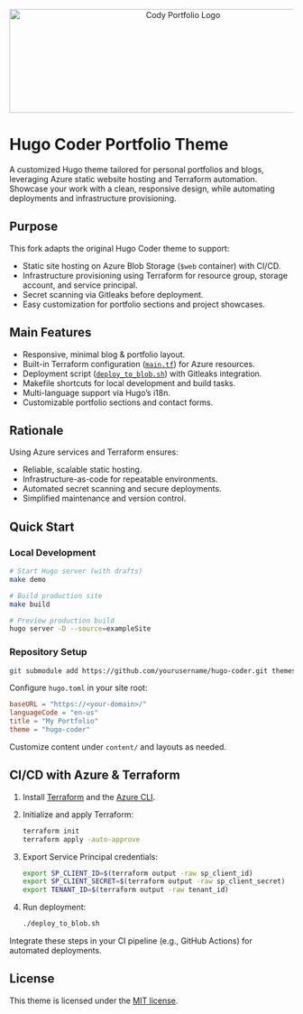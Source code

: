 <p align="center">
  <a href="#">
    <img src="images/logos/logotype-a.png" alt="Cody Portfolio Logo" width="600px" height="184px">
  </a>
</p>

# Hugo Coder Portfolio Theme

A customized Hugo theme tailored for personal portfolios and blogs, leveraging Azure static website hosting and Terraform automation. Showcase your work with a clean, responsive design, while automating deployments and infrastructure provisioning.

## Purpose

This fork adapts the original Hugo Coder theme to support:

- Static site hosting on Azure Blob Storage (`$web` container) with CI/CD.
- Infrastructure provisioning using Terraform for resource group, storage account, and service principal.
- Secret scanning via Gitleaks before deployment.
- Easy customization for portfolio sections and project showcases.

## Main Features

- Responsive, minimal blog & portfolio layout.
- Built-in Terraform configuration ([`main.tf`](main.tf:1)) for Azure resources.
- Deployment script ([`deploy_to_blob.sh`](deploy_to_blob.sh:1)) with Gitleaks integration.
- Makefile shortcuts for local development and build tasks.
- Multi-language support via Hugo’s i18n.
- Customizable portfolio sections and contact forms.

## Rationale

Using Azure services and Terraform ensures:

- Reliable, scalable static hosting.
- Infrastructure-as-code for repeatable environments.
- Automated secret scanning and secure deployments.
- Simplified maintenance and version control.

## Quick Start

### Local Development

```bash
# Start Hugo server (with drafts)
make demo

# Build production site
make build

# Preview production build
hugo server -D --source=exampleSite
```

### Repository Setup

```bash
git submodule add https://github.com/yourusername/hugo-coder.git themes/hugo-coder
```

Configure `hugo.toml` in your site root:

```toml
baseURL = "https://<your-domain>/"
languageCode = "en-us"
title = "My Portfolio"
theme = "hugo-coder"
```

Customize content under `content/` and layouts as needed.

## CI/CD with Azure & Terraform

1. Install [Terraform](https://www.terraform.io/) and the [Azure CLI](https://docs.microsoft.com/cli/azure/).
2. Initialize and apply Terraform:

   ```bash
   terraform init
   terraform apply -auto-approve
   ```

3. Export Service Principal credentials:

   ```bash
   export SP_CLIENT_ID=$(terraform output -raw sp_client_id)
   export SP_CLIENT_SECRET=$(terraform output -raw sp_client_secret)
   export TENANT_ID=$(terraform output -raw tenant_id)
   ```

4. Run deployment:

   ```bash
   ./deploy_to_blob.sh
   ```

Integrate these steps in your CI pipeline (e.g., GitHub Actions) for automated deployments.

## License

This theme is licensed under the [MIT license](LICENSE.md).

